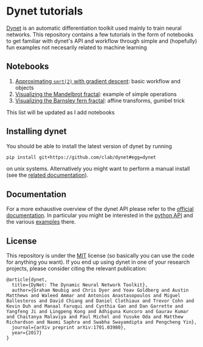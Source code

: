 # Dynet tutorials

[Dynet](https://github.com/clab/dynet) is an automatic differentiation toolkit used mainly to train neural networks. This repository contains a few tutorials in the form of notebooks to get familiar with dynet's API and workflow through simple and (hopefully) fun examples not necesarily related to machine learning

## Notebooks

1. [Approximating `sqrt(2)` with gradient descent](notebooks/1-sqrt_2.ipynb): basic workflow and objects
2. [Visualizing the Mandelbrot fractal](notebooks/2-mandebrot.ipynb): example of simple operations
3. [Visualizing the Barnsley fern fractal](notebooks/3-Barnley_fern.ipynb): affine transforms, gumbel trick

This list will be updated as I add notebooks

## Installing dynet

You should be able to install the latest version of dynet by running

```bash
pip install git+https://github.com/clab/dynet#egg=dynet
```

on unix systems. Alternatively you might want to perform a manual install (see the [related documentation](http://dynet.readthedocs.io/en/latest/python.html#manual-installation)).

## Documentation

For a more exhaustive overview of the dynet API please refer to the [official documentation](http://dynet.readthedocs.io/en/latest/index.html). In particular you might be interested in the [python API](http://dynet.readthedocs.io/en/latest/python_ref.html) and the various [examples](http://dynet.readthedocs.io/en/latest/examples.html) there.

## License

This repository is under the [MIT](LICENSE) license (so basically you can use the code for anything you want). If you end up using dynet in one of your research projects, please consider citing the relevant publication:

```
@article{dynet,
  title={DyNet: The Dynamic Neural Network Toolkit},
  author={Graham Neubig and Chris Dyer and Yoav Goldberg and Austin Matthews and Waleed Ammar and Antonios Anastasopoulos and Miguel Ballesteros and David Chiang and Daniel Clothiaux and Trevor Cohn and Kevin Duh and Manaal Faruqui and Cynthia Gan and Dan Garrette and Yangfeng Ji and Lingpeng Kong and Adhiguna Kuncoro and Gaurav Kumar and Chaitanya Malaviya and Paul Michel and Yusuke Oda and Matthew Richardson and Naomi Saphra and Swabha Swayamdipta and Pengcheng Yin},
  journal={arXiv preprint arXiv:1701.03980},
  year={2017}
}
```
